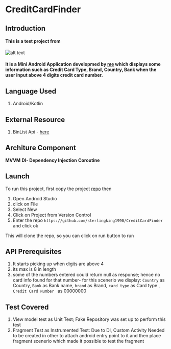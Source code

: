 # CreditCardFinder

## Introduction

#### This is a test project from 
![alt text](https://pbs.twimg.com/profile_images/1259087992951648256/hGj8Hr5s_400x400.png "MintBank")

#### It is a Mini Android Application developmed by [me](https://www.github.com/sterlingking1990) which displays some information such as Credit Card Type, Brand, Country, Bank when the user input above 4 digits credit card number.

## Language Used
1. Android/Kotlin

## External Resource
1. BinList Api - [here](https://www.binlist.net)

## Architure Component 
 **MVVM**
 **DI- Dependency Injection**
 **Coroutine**


## Launch
To run this project, first copy the project [repo](https://github.com/sterlingking1990/CreditCardFinder) then
1. Open Android Studio
2. click on File
3. Select New
4. Click on Project from Version Control
5. Enter the repo `https://github.com/sterlingking1990/CreditCardFinder` and click ok

This will clone the repo, so you can click on run button to run

## API Prerequisites
 1. It starts picking up when digits are above 4 
 2. its max is 8 in length
 3. some of the numbers entered could return null as response; hence no card info found for that number- for this scenerio we display:
 `Country` as Country, `Bank` as Bank name, `brand` as Brand, `card type` as Card type , `Credit Card Number ` as 00000000 
 
 ## Test Covered
 1. View model test as Unit Test; Fake Repository was set up to perform this test
 2. Fragment Test as Instrumented Test: Due to DI, Custom Activity Needed to be created in other to attach android entry point to it and then place fragment scenerio which made it possible to test the fragment
 
 
 
